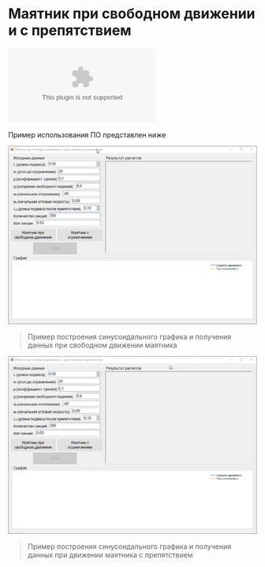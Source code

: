 # Маятник при свободном движении и с препятствием

[![GitHub release (latest by date and asset including pre-releases)](https://img.shields.io/github/downloads-pre/umanets-alexander/pendulum-with-free-movement-and-limiter/1.0/pendulum-with-free-movement-and-limiter.zip)](https://github.com/umanets-alexander/pendulum-with-free-movement-and-limiter/releases/download/1.0/pendulum-with-free-movement-and-limiter.zip)


Пример использования ПО представлен ниже

![](https://github.com/umanets-alexander/pendulum-with-free-movement-and-limiter/blob/main/img/free.gif)
> Пример построения синусоидального графика и получения данных при свободном движении маятника

![](https://github.com/umanets-alexander/pendulum-with-free-movement-and-limiter/blob/main/img/limitation.gif)
> Пример построения синусоидального графика и получения данных при движении маятника с препятствием


